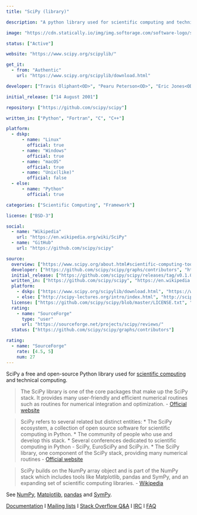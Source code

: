 ```yaml
---
title: "SciPy (library)"

description: "A python library used for scientific computing and technical computing"

image: "https://cdn.statically.io/img/img.softorage.com/software-logo/scipy-library.png?h=64"

status: ["Active"]

website: "https://www.scipy.org/scipylib/"

get_it:
  - from: "Authentic"
    url: "https://www.scipy.org/scipylib/download.html"

developer: ["Travis Oliphant<OD>", "Pearu Peterson<OD>", "Eric Jones<OD>", "community"]

initial_release: ["14 August 2001"]

repository: ["https://github.com/scipy/scipy"]

written_in: ["Python", "Fortran", "C", "C++"]

platform:
  - dskp:
      - name: "Linux"
        official: true
      - name: "Windows"
        official: true
      - name: "macOS"
        official: true
      - name: "Unix(like)"
        official: false
  - else:
      - name: "Python"
        official: true

categories: ["Scientific Computing", "Framework"]

license: ["BSD-3"]

social:
  - name: "Wikipedia"
    url: "https://en.wikipedia.org/wiki/SciPy"
  - name: "GitHub"
    url: "https://github.com/scipy/scipy"

source:
  overview: ["https://www.scipy.org/about.html#scientific-computing-tools-for-python", "https://www.scipy.org/scipylib", "https://en.wikipedia.org/w/index.php?title=SciPy&oldid=877170311"]
  developer: ["https://github.com/scipy/scipy/graphs/contributors", "https://en.wikipedia.org/w/index.php?title=SciPy&oldid=877170311"]
  initial_release: ["https://github.com/scipy/scipy/releases/tag/v0.1.0", "https://docs.scipy.org/doc/scipy/reference/release.1.0.0.html"]
  written_in: ["https://github.com/scipy/scipy", "https://en.wikipedia.org/w/index.php?title=SciPy&oldid=877170311"]
  platform:
    - dskp: ["https://www.scipy.org/scipylib/download.html", "https://www.scipy.org/scipylib/download.html#third-party-vendor-package-managers"]
    - else: ["http://scipy-lectures.org/intro/index.html", "http://scipy-lectures.org/"]
  license: ["https://github.com/scipy/scipy/blob/master/LICENSE.txt", "https://www.scipy.org/scipylib/license.html"]
  rating:
    - name: "SourceForge"
      type: "user"
      url: "https://sourceforge.net/projects/scipy/reviews/"
  status: ["https://github.com/scipy/scipy/graphs/contributors"]

rating:
  - name: "SourceForge"
    rate: [4.5, 5]
    num: 27
---
```

  SciPy a free and open-source Python library used for [scientific computing](/categories/scientific-computing) and technical computing.
  
  > The SciPy library is one of the core packages that make up the SciPy stack. It provides many user-friendly and efficient numerical routines such as routines for numerical integration and optimization. \- [Official website](https://www.scipy.org/scipylib/)
  
  > SciPy refers to several related but distinct entities:
     * The SciPy ecosystem, a collection of open source software for scientific computing in Python.
     * The community of people who use and develop this stack.
     * Several conferences dedicated to scientific computing in Python - SciPy, EuroSciPy and SciPy.in.
     * The SciPy library, one component of the SciPy stack, providing many numerical routines
  > \- [Official website](https://www.scipy.org/about.html)
  
  > SciPy builds on the NumPy array object and is part of the NumPy stack which includes tools like Matplotlib, pandas and SymPy, and an expanding set of scientific computing libraries. \- [Wikipedia](https://en.wikipedia.org/w/index.php?title=SciPy&oldid=877170311)
  
  See [NumPy](/software/numpy/), [Matplotlib](/software/matplotlib/), [pandas](/software/pandas/) and [SymPy](/software/sympy/).
  
  [Documentation](https://docs.scipy.org/doc/)  I  [Mailing lists](https://www.scipy.org/scipylib/mailing-lists.html#mailing-lists)  I  [Stack Overflow Q&A](https://stackoverflow.com/questions/tagged/scipy)  I  [IRC](https://webchat.freenode.net/?channels=scipy)  I  [FAQ](https://www.scipy.org/scipylib/faq.html)





